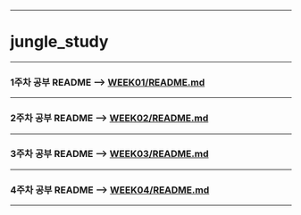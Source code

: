 ------------------------------------------------------------
# jungle_study
------------------------------------------------------------
### 1주차 공부 README --> [WEEK01/README.md](WEEK01/README.md)
------------------------------------------------------------
### 2주차 공부 README --> [WEEK02/README.md](WEEK02/README.md)
------------------------------------------------------------
### 3주차 공부 README --> [WEEK03/README.md](WEEK03/README.md)
------------------------------------------------------------
### 4주차 공부 README --> [WEEK04/README.md](WEEK04/README.md)
------------------------------------------------------------